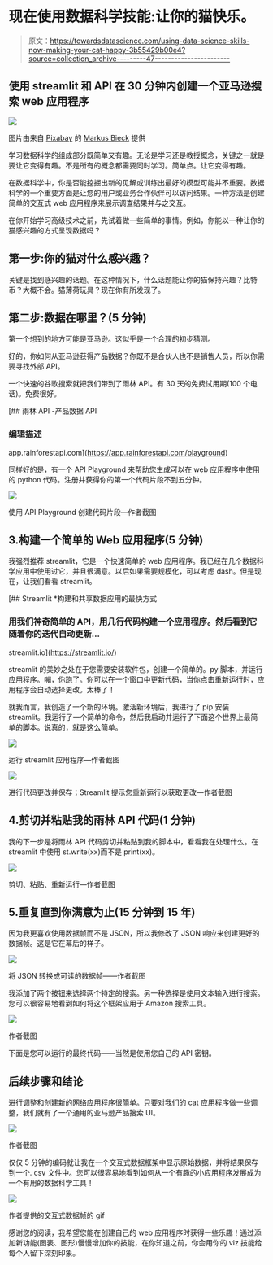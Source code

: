 # 现在使用数据科学技能:让你的猫快乐。

> 原文：<https://towardsdatascience.com/using-data-science-skills-now-making-your-cat-happy-3b55429b00e4?source=collection_archive---------47----------------------->

## 使用 streamlit 和 API 在 30 分钟内创建一个亚马逊搜索 web 应用程序

![](img/2dd427e05d4a3ce33aded20ce38392f4.png)

图片由来自 [Pixabay](https://pixabay.com/?utm_source=link-attribution&utm_medium=referral&utm_campaign=image&utm_content=4068840) 的 [Markus Bieck](https://pixabay.com/users/moloch2511-4509192/?utm_source=link-attribution&utm_medium=referral&utm_campaign=image&utm_content=4068840) 提供

学习数据科学的组成部分既简单又有趣。无论是学习还是教授概念，关键之一就是要让它变得有趣。不是所有的概念都需要同时学习。简单点。让它变得有趣。

在数据科学中，你是否能挖掘出新的见解或训练出最好的模型可能并不重要。数据科学的一个重要方面是让您的用户或业务合作伙伴可以访问结果。一种方法是创建简单的交互式 web 应用程序来展示调查结果并与之交互。

在你开始学习高级技术之前，先试着做一些简单的事情。例如，你能以一种让你的猫感兴趣的方式呈现数据吗？

## **第一步:你的猫对什么感兴趣？**

关键是找到感兴趣的话题。在这种情况下，什么话题能让你的猫保持兴趣？比特币？大概不会。猫薄荷玩具？现在你有所发现了。

## **第二步:数据在哪里？(5 分钟)**

第一个想到的地方可能是亚马逊。这似乎是一个合理的初步猜测。

好的，你如何从亚马逊获得产品数据？你既不是合伙人也不是销售人员，所以你需要寻找外部 API。

一个快速的谷歌搜索就把我们带到了雨林 API。有 30 天的免费试用期(100 个电话)。免费很好。

 [## 雨林 API -产品数据 API

### 编辑描述

app.rainforestapi.com](https://app.rainforestapi.com/playground) 

同样好的是，有一个 API Playground 来帮助您生成可以在 web 应用程序中使用的 python 代码。注册并获得你的第一个代码片段不到五分钟。

![](img/36666cb6ced0294a0c106254c3556832.png)

使用 API Playground 创建代码片段—作者截图

## 3.构建一个简单的 Web 应用程序(5 分钟)

我强烈推荐 streamlit，它是一个快速简单的 web 应用程序。我已经在几个数据科学应用中使用过它，并且很满意。以后如果需要规模化，可以考虑 dash。但是现在，让我们看看 streamlit。

[](https://streamlit.io/) [## Streamlit *构建和共享数据应用的最快方式

### 用我们神奇简单的 API，用几行代码构建一个应用程序。然后看到它随着你的迭代自动更新…

streamlit.io](https://streamlit.io/) 

streamlit 的美妙之处在于您需要安装软件包，创建一个简单的。py 脚本，并运行应用程序。嘣，你跑了。你可以在一个窗口中更新代码，当你点击重新运行时，应用程序会自动选择更改。太棒了！

就我而言，我创造了一个新的环境。激活新环境后，我进行了 pip 安装 streamlit。我运行了一个简单的命令，然后我启动并运行了下面这个世界上最简单的脚本。说真的，就是这么简单。

![](img/1f7e45b801399f00e5cddf694fc0b4a0.png)

运行 streamlit 应用程序—作者截图

![](img/7091d833959fd72c41604030083831f1.png)

进行代码更改并保存；Streamlit 提示您重新运行以获取更改—作者截图

## 4.剪切并粘贴我的雨林 API 代码(1 分钟)

我的下一步是将雨林 API 代码剪切并粘贴到我的脚本中，看看我在处理什么。在 streamlit 中使用 st.write(xx)而不是 print(xx)。

![](img/efb5ed045a988adc943a5d901663b380.png)

剪切、粘贴、重新运行—作者截图

## 5.重复直到你满意为止(15 分钟到 15 年)

因为我更喜欢使用数据帧而不是 JSON，所以我修改了 JSON 响应来创建更好的数据帧。这是它在幕后的样子。

![](img/cef7650420d0920a69eca4e9579a41bb.png)

将 JSON 转换成可读的数据帧——作者截图

我添加了两个按钮来选择两个特定的搜索。另一种选择是使用文本输入进行搜索。您可以很容易地看到如何将这个框架应用于 Amazon 搜索工具。

![](img/06d4e58fc9beeab256d744523a813925.png)

作者截图

下面是您可以运行的最终代码——当然是使用您自己的 API 密钥。

## 后续步骤和结论

进行调整和创建新的网络应用程序很简单。只要对我们的 cat 应用程序做一些调整，我们就有了一个通用的亚马逊产品搜索 UI。

![](img/093ca25d2a89e69efb34aee757fcff6d.png)

作者截图

仅仅 5 分钟的编码就让我在一个交互式数据框架中显示原始数据，并将结果保存到一个. csv 文件中。您可以很容易地看到如何从一个有趣的小应用程序发展成为一个有用的数据科学工具！

![](img/6559db6ef7bbd53fda983ba9922bfb87.png)

作者提供的交互式数据帧的 gif

感谢您的阅读，我希望您能在创建自己的 web 应用程序时获得一些乐趣！通过添加新功能(图表、图形)慢慢增加你的技能，在你知道之前，你会用你的 viz 技能给每个人留下深刻印象。